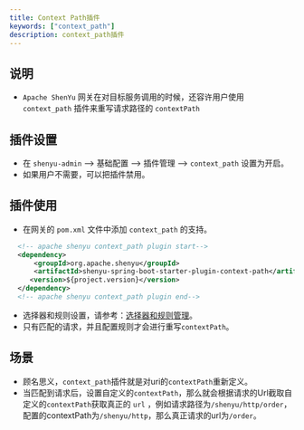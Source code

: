 ```yaml
---
title: Context Path插件
keywords: ["context_path"]
description: context_path插件
---
```


## 说明

* `Apache ShenYu` 网关在对目标服务调用的时候，还容许用户使用 `context_path` 插件来重写请求路径的 `contextPath`

## 插件设置

-  在 `shenyu-admin` --> 基础配置 --> 插件管理 --> `context_path` 设置为开启。
-  如果用户不需要，可以把插件禁用。

## 插件使用
- 在网关的 `pom.xml` 文件中添加 `context_path` 的支持。

```xml
  <!-- apache shenyu context_path plugin start-->
  <dependency>
      <groupId>org.apache.shenyu</groupId>
      <artifactId>shenyu-spring-boot-starter-plugin-context-path</artifactId>
     <version>${project.version}</version>
  </dependency>
  <!-- apache shenyu context_path plugin end-->
```

- 选择器和规则设置，请参考：[选择器和规则管理](../selector-and-rule)。
- 只有匹配的请求，并且配置规则才会进行重写`contextPath`。

## 场景

* 顾名思义，`context_path`插件就是对uri的`contextPath`重新定义。
* 当匹配到请求后，设置自定义的`contextPath`，那么就会根据请求的Url截取自定义的`contextPath`获取真正的 `url` ，例如请求路径为`/shenyu/http/order`，
  配置的contextPath为`/shenyu/http`，那么真正请求的url为`/order`。
